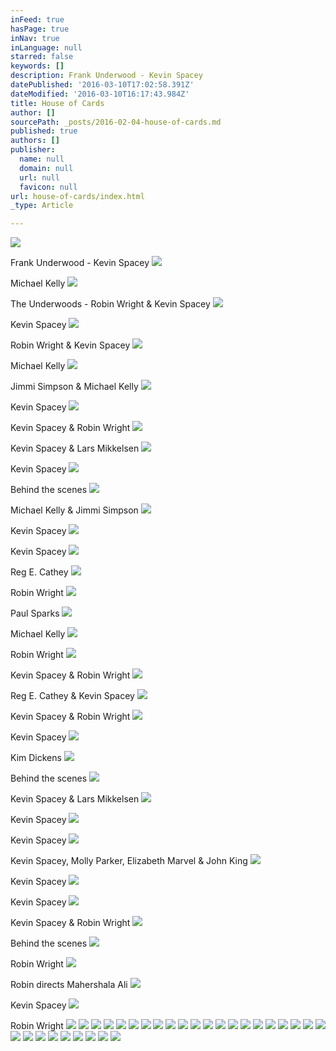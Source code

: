 ```yaml
---
inFeed: true
hasPage: true
inNav: true
inLanguage: null
starred: false
keywords: []
description: Frank Underwood - Kevin Spacey
datePublished: '2016-03-10T17:02:58.391Z'
dateModified: '2016-03-10T16:17:43.984Z'
title: House of Cards
author: []
sourcePath: _posts/2016-02-04-house-of-cards.md
published: true
authors: []
publisher:
  name: null
  domain: null
  url: null
  favicon: null
url: house-of-cards/index.html
_type: Article

---
```

![](https://the-grid-user-content.s3-us-west-2.amazonaws.com/1b1212f2-c346-49bd-bcd5-78354635c27d.jpg)

Frank Underwood - Kevin Spacey
![](https://the-grid-user-content.s3-us-west-2.amazonaws.com/bfefb7c4-4a7f-4c06-9c77-0fb869f95e4f.jpg)

Michael Kelly
![](https://the-grid-user-content.s3-us-west-2.amazonaws.com/61d36434-0276-4080-b238-f807e5817735.jpg)

The Underwoods - Robin Wright & Kevin Spacey
![](https://the-grid-user-content.s3-us-west-2.amazonaws.com/a8a89d05-6612-48c0-8815-012af1f931ac.jpg)

Kevin Spacey
![](https://the-grid-user-content.s3-us-west-2.amazonaws.com/d531e425-63b1-4e96-8396-66cb58beb405.jpg)

Robin Wright & Kevin Spacey
![](https://the-grid-user-content.s3-us-west-2.amazonaws.com/2a281352-dcbe-434e-8894-d52bfdc7d1bb.jpg)

Michael Kelly
![](https://the-grid-user-content.s3-us-west-2.amazonaws.com/de64b011-4e64-430c-8785-d941b8b85154.jpg)

Jimmi Simpson & Michael Kelly
![](https://the-grid-user-content.s3-us-west-2.amazonaws.com/5ab96c64-70da-4c26-af2d-332578183490.jpg)

Kevin Spacey
![](https://the-grid-user-content.s3-us-west-2.amazonaws.com/bc6b2d16-b0ac-462e-a72d-f290859da9bf.jpg)

Kevin Spacey & Robin Wright
![](https://the-grid-user-content.s3-us-west-2.amazonaws.com/9d9987b7-60ab-4cd6-a309-88e017f7fe05.jpg)

Kevin Spacey & Lars Mikkelsen
![](https://the-grid-user-content.s3-us-west-2.amazonaws.com/74d4fcb2-da0b-4bdb-bc33-9dbaa3caa2a9.jpg)

Kevin Spacey
![](https://the-grid-user-content.s3-us-west-2.amazonaws.com/b32e985c-83e3-482d-8227-c04e93791a65.jpg)

Behind the scenes
![](https://the-grid-user-content.s3-us-west-2.amazonaws.com/0b399e16-6e79-44f8-9250-3ab36afb91ef.jpg)

Michael Kelly & Jimmi Simpson
![](https://the-grid-user-content.s3-us-west-2.amazonaws.com/788e7990-5f70-4ff0-a29d-934c8a9f2bc4.jpg)

Kevin Spacey
![](https://the-grid-user-content.s3-us-west-2.amazonaws.com/90a54049-a7c9-444f-af85-2cf1cb64008d.jpg)

Kevin Spacey
![](https://the-grid-user-content.s3-us-west-2.amazonaws.com/afd65646-b70f-41e8-b0c6-e177f0bbf18b.jpg)

Reg E. Cathey
![](https://the-grid-user-content.s3-us-west-2.amazonaws.com/31d3f795-6089-48eb-99d2-712867c34170.jpg)

Robin Wright
![](https://the-grid-user-content.s3-us-west-2.amazonaws.com/b691cd11-1836-4d95-8ee6-242a890a0542.jpg)

Paul Sparks
![](https://the-grid-user-content.s3-us-west-2.amazonaws.com/94768f37-5702-4652-a31b-186ee9a9146d.jpg)

Michael Kelly
![](https://the-grid-user-content.s3-us-west-2.amazonaws.com/df7ba7f0-06ff-4f63-8213-95f2b3a04323.jpg)

Robin Wright
![](https://the-grid-user-content.s3-us-west-2.amazonaws.com/fc29bfed-de3d-48a2-a3d0-47a4044e462c.jpg)

Kevin Spacey & Robin Wright
![](https://the-grid-user-content.s3-us-west-2.amazonaws.com/a84e477d-c8fc-4b4c-ade2-b5bffa227a98.jpg)

Reg E. Cathey & Kevin Spacey
![](https://the-grid-user-content.s3-us-west-2.amazonaws.com/d13960d1-3ec4-4fbf-b817-a15c10f7efb3.jpg)

Kevin Spacey & Robin Wright
![](https://the-grid-user-content.s3-us-west-2.amazonaws.com/eb50cf01-b8d1-4915-912a-0cd056d1728f.jpg)

Kevin Spacey
![](https://the-grid-user-content.s3-us-west-2.amazonaws.com/80362da7-8519-4570-a92d-3491aecef3df.jpg)

Kim Dickens
![](https://the-grid-user-content.s3-us-west-2.amazonaws.com/55f83a04-1c96-43be-b266-2f0d17d3fa7f.jpg)

Behind the scenes
![](https://the-grid-user-content.s3-us-west-2.amazonaws.com/4c6b2a3e-b393-4193-a7c6-14ced03da2ac.jpg)

Kevin Spacey & Lars Mikkelsen
![](https://the-grid-user-content.s3-us-west-2.amazonaws.com/ccb98a56-6772-4769-a0ad-1b9411713b63.jpg)

Kevin Spacey
![](https://the-grid-user-content.s3-us-west-2.amazonaws.com/86cc2106-46c4-4dfc-835d-8633c16e8d45.jpg)

Kevin Spacey
![](https://the-grid-user-content.s3-us-west-2.amazonaws.com/aed74488-5d1e-4829-9d06-511ce46d94fc.jpg)

Kevin Spacey, Molly Parker, Elizabeth Marvel & John King
![](https://the-grid-user-content.s3-us-west-2.amazonaws.com/8f34b260-7501-435d-b8b8-db87994f49eb.jpg)

Kevin Spacey
![](https://the-grid-user-content.s3-us-west-2.amazonaws.com/b6bfa69f-50e0-43ed-81d9-93c21cceae46.jpg)

Kevin Spacey
![](https://the-grid-user-content.s3-us-west-2.amazonaws.com/3c8574ab-f9ed-480a-b2bb-b0860cf45d80.jpg)

Kevin Spacey & Robin Wright
![](https://the-grid-user-content.s3-us-west-2.amazonaws.com/5b9b1bbe-aa19-49c8-b7a9-4cc201eddba5.jpg)

Behind the scenes
![](https://the-grid-user-content.s3-us-west-2.amazonaws.com/6bc86720-a014-4df8-a6ce-1b6aa966e90a.jpg)

Robin Wright
![](https://the-grid-user-content.s3-us-west-2.amazonaws.com/cbfa94a4-68be-42d9-89a3-279c3b8234c4.jpg)

Robin directs Mahershala Ali
![](https://the-grid-user-content.s3-us-west-2.amazonaws.com/89671cb5-bfa6-407d-933b-8b2f82f1f252.jpg)

Kevin Spacey
![](https://the-grid-user-content.s3-us-west-2.amazonaws.com/8076e760-ef82-444b-af21-74026e10767d.jpg)

Robin Wright
![](https://the-grid-user-content.s3-us-west-2.amazonaws.com/7f2c6294-cdff-47d3-aafa-c3d0647708c2.jpg)
![](https://the-grid-user-content.s3-us-west-2.amazonaws.com/ba3bd733-8bdc-4b87-a3a2-4946e48d3615.jpg)
![](https://the-grid-user-content.s3-us-west-2.amazonaws.com/33266979-fc80-4528-b079-26cfd2367657.jpg)
![](https://the-grid-user-content.s3-us-west-2.amazonaws.com/61822462-6faf-4179-9a69-996999e3ea68.jpg)
![](https://the-grid-user-content.s3-us-west-2.amazonaws.com/e2393a8b-c77e-47bc-8818-46d4547ca6a7.jpg)
![](https://the-grid-user-content.s3-us-west-2.amazonaws.com/94848a04-87a8-4e98-a2d5-57d4b89fc37a.jpg)
![](https://the-grid-user-content.s3-us-west-2.amazonaws.com/051ec1a7-b02a-44b2-aaf0-a823c2118bd2.jpg)
![](https://the-grid-user-content.s3-us-west-2.amazonaws.com/e4398f8d-cf07-4d55-ba93-0bb191c4fc0f.jpg)
![](https://the-grid-user-content.s3-us-west-2.amazonaws.com/c83e6475-e8e0-4e3c-b42b-00c9270ea0f1.jpg)
![](https://the-grid-user-content.s3-us-west-2.amazonaws.com/29af5268-50d2-457a-856c-8c485890238f.jpg)
![](https://the-grid-user-content.s3-us-west-2.amazonaws.com/c40cee89-2e75-4f28-ad5c-d478986f4189.jpg)
![](https://the-grid-user-content.s3-us-west-2.amazonaws.com/0ed57ccd-45f6-4463-b882-7176908c0d48.jpg)
![](https://the-grid-user-content.s3-us-west-2.amazonaws.com/c36d3b10-e5d5-4a06-bb7d-8a10d321b9ec.jpg)
![](https://the-grid-user-content.s3-us-west-2.amazonaws.com/54e46af9-3e51-4d5a-b619-3855b2a0e4da.jpg)
![](https://the-grid-user-content.s3-us-west-2.amazonaws.com/30f00f96-1a79-4be0-be8c-b38a343e76d2.jpg)
![](https://the-grid-user-content.s3-us-west-2.amazonaws.com/346fa552-afb1-4101-810e-e2a4833bf5fc.jpg)
![](https://the-grid-user-content.s3-us-west-2.amazonaws.com/3d80ee5a-207b-4d40-b39a-05573448c6a0.jpg)
![](https://the-grid-user-content.s3-us-west-2.amazonaws.com/3f08dab5-28aa-42c2-8054-384e6834ee1e.jpg)
![](https://the-grid-user-content.s3-us-west-2.amazonaws.com/f93512d0-bddf-42a3-902e-05e1b5125f34.jpg)
![](https://the-grid-user-content.s3-us-west-2.amazonaws.com/e538bb3a-4262-40f2-944a-0b0edfacd0af.jpg)
![](https://the-grid-user-content.s3-us-west-2.amazonaws.com/36080aaf-6c61-4dee-92f5-e20e258d74b3.jpg)
![](https://the-grid-user-content.s3-us-west-2.amazonaws.com/215f2aca-21ce-43df-9c8e-649580ed684b.jpg)
![](https://the-grid-user-content.s3-us-west-2.amazonaws.com/fb92a10c-c90c-48f3-93fc-0858ad936b6d.jpg)
![](https://the-grid-user-content.s3-us-west-2.amazonaws.com/20732e04-deca-4eb3-9bb3-0ac62fa43366.jpg)
![](https://the-grid-user-content.s3-us-west-2.amazonaws.com/3160fd26-44a6-497e-b7e1-22ebfe7f5a73.jpg)
![](https://the-grid-user-content.s3-us-west-2.amazonaws.com/921b0461-ccc7-4ef6-90f3-14956ae7bfd5.jpg)
![](https://the-grid-user-content.s3-us-west-2.amazonaws.com/0cf7881c-efa0-4844-974a-e2a18d53a9df.jpg)
![](https://the-grid-user-content.s3-us-west-2.amazonaws.com/ca784ee5-6f84-42bc-a8ae-77f337087239.jpg)
![](https://the-grid-user-content.s3-us-west-2.amazonaws.com/1b6a872a-934b-402a-9295-21c60a9d5176.jpg)
![](https://the-grid-user-content.s3-us-west-2.amazonaws.com/0eea839a-ed76-41ca-8b86-4cf862248dc9.jpg)